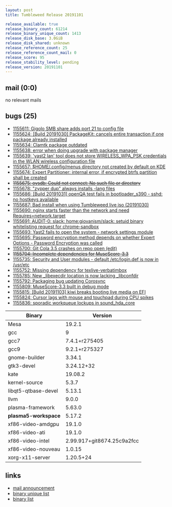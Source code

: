 ```yaml
---
layout: post
title: Tumbleweed Release 20191101

release_available: true
release_binary_count: 61214
release_binary_unique_count: 1413
release_disk_base: 3.0GiB
release_disk_shared: unknown
release_reference_count: 25
release_reference_count_mail: 0
release_score: 95
release_stability_level: pending
release_version: 20191101
---
```


## mail (0:0)

no relevant mails

## bugs (25)

<!--more-->

- [1155611: Gigolo SMB share adds port 21 to config file](https://bugzilla.opensuse.org/show_bug.cgi?id=1155611)
- [1155624: \[Build 20191030\] PackageKit: cancels entire transaction if one package already installed](https://bugzilla.opensuse.org/show_bug.cgi?id=1155624)
- [1155634: Clamtk package outdated](https://bugzilla.opensuse.org/show_bug.cgi?id=1155634)
- [1155638: error when doing upgrade with package manager](https://bugzilla.opensuse.org/show_bug.cgi?id=1155638)
- [1155639: 'yast2 lan' tool does not store WIRELESS_WPA_PSK credentials in the WLAN wireless configuration file](https://bugzilla.opensuse.org/show_bug.cgi?id=1155639)
- [1155657: $HOME/.config/menus directory not created by default on KDE](https://bugzilla.opensuse.org/show_bug.cgi?id=1155657)
- [1155674: Expert Partitioner: internal error, if encrypted btrfs partition shall be created](https://bugzilla.opensuse.org/show_bug.cgi?id=1155674)
- ~~[1155675: ovsdb: Could not connect: No such file or directory](https://bugzilla.opensuse.org/show_bug.cgi?id=1155675)~~
- [1155678: "zypper dup" always installs -lang files](https://bugzilla.opensuse.org/show_bug.cgi?id=1155678)
- [1155686: \[Build 20191031\] openQA test fails in bootloader_s390 - sshd: no hostkeys available](https://bugzilla.opensuse.org/show_bug.cgi?id=1155686)
- [1155687: Bad install when using Tumbleweed live iso (20191030)](https://bugzilla.opensuse.org/show_bug.cgi?id=1155687)
- [1155690: nginx starts faster than the network and need Requires=network.target](https://bugzilla.opensuse.org/show_bug.cgi?id=1155690)
- [1155691: AUDIT-0: slack: home:giovanism/slack: setuid binary whitelisting request for chrome-sandbox](https://bugzilla.opensuse.org/show_bug.cgi?id=1155691)
- [1155693: Yast2 fails to open the system - network settings module](https://bugzilla.opensuse.org/show_bug.cgi?id=1155693)
- [1155695: Password encryption method depends on whether Expert Options - Password Encryption was called](https://bugzilla.opensuse.org/show_bug.cgi?id=1155695)
- [1155700: Git Cola 3.5 crashes on repo open (edit)](https://bugzilla.opensuse.org/show_bug.cgi?id=1155700)
- ~~[1155704: Incomplete dependencies for MuseScore-3.3](https://bugzilla.opensuse.org/show_bug.cgi?id=1155704)~~
- [1155735: Security and User modules - default /etc/login.def is now in /usr/etc](https://bugzilla.opensuse.org/show_bug.cgi?id=1155735)
- [1155752: Missing dependency for texlive-verbatimbox](https://bugzilla.opensuse.org/show_bug.cgi?id=1155752)
- [1155785: New _libexecdir location is now lacking _libconfdir](https://bugzilla.opensuse.org/show_bug.cgi?id=1155785)
- [1155792: Packaging bug updating Corosync](https://bugzilla.opensuse.org/show_bug.cgi?id=1155792)
- [1155809: MuseScore-3.3 built in debug mode](https://bugzilla.opensuse.org/show_bug.cgi?id=1155809)
- [1155815: \[Build 20191103\] kiwi breaks booting live media on EFI](https://bugzilla.opensuse.org/show_bug.cgi?id=1155815)
- [1155824: Cursor lags with mouse and touchpad during CPU spikes](https://bugzilla.opensuse.org/show_bug.cgi?id=1155824)
- [1155836: sporadic workqueue lockups in sound_hda_core](https://bugzilla.opensuse.org/show_bug.cgi?id=1155836)

Binary | Version
--- | ---
Mesa | 19.2.1
gcc | 9
gcc7 | 7.4.1+r275405
gcc9 | 9.2.1+r275327
gnome-builder | 3.34.1
gtk3-devel | 3.24.12+32
kate | 19.08.2
kernel-source | 5.3.7
libqt5-qtbase-devel | 5.13.1
llvm | 9.0.0
plasma-framework | 5.63.0
**plasma5-workspace** | 5.17.2
xf86-video-amdgpu | 19.1.0
xf86-video-ati | 19.1.0
xf86-video-intel | 2.99.917+git8674.25c9a2fcc
xf86-video-nouveau | 1.0.15
xorg-x11-server | 1.20.5+24

## links

- [mail announcement](https://lists.opensuse.org/opensuse-factory/2019-11/msg00023.html)
- [binary unique list](http://download.opensuse.org/history/20191101/rpm.unique.list)
- [binary list](http://download.opensuse.org/history/20191101/rpm.list)
